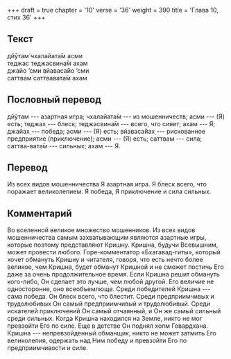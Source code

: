 +++
draft = true
chapter = '10'
verse = '36'
weight = 390
title = 'Глава 10, стих 36'
+++
## Текст

дйӯтам̇ чхалайата̄м асми  
теджас теджасвина̄м ахам  
джайо ’сми вйаваса̄йо ’сми  
саттвам̇ саттвавата̄м ахам

## Пословный перевод

дйӯтам --- азартная игра; чхалайата̄м --- из мошенничеств; асми --- (Я)
есть; теджах̣ --- блеск; теджасвина̄м --- всего, что сияет; ахам --- Я;
джайах̣ --- победа; асми --- (Я) есть; вйаваса̄йах̣ --- рискованное
предприятие (приключение); асми --- (Я) есть; саттвам --- сила;
саттва-вата̄м --- сильных; ахам --- Я.

## Перевод

Из всех видов мошенничества Я азартная игра. Я блеск всего, что поражает
великолепием. Я победа, Я приключение и сила сильных.

## Комментарий

Во вселенной великое множество мошенников. Из всех видов мошенничества
самым захватывающим являются азартные игры, которые поэтому представляют
Кришну. Кришна, будучи Всевышним, может провести любого.
Горе-комментатор «Бхагавад-гиты», который хочет обмануть Кришну и
читателя, говоря, что есть нечто более великое, чем Кришна, будет
обманут Кришной и не сможет постичь Его даже за очень продолжительное
время. Если Кришна решит обмануть кого-либо, Он сделает это лучше, чем
любой другой. Его величие не односторонне, оно всеобъемлюще. Среди
победителей Кришна --- сама победа. Он блеск всего, что блестит. Среди
предприимчивых и трудолюбивых Он самый предприимчивый и трудолюбивый.
Среди искателей приключений Он самый отчаянный, и Он же самый сильный
среди сильных. Когда Кришна находился на Земле, никто не мог превзойти
Его по силе. Еще в детстве Он поднял холм Говардхана. Кришна ---
непревзойденный обманщик, никто не может затмить Его великолепия,
одержать над Ним победу и превзойти Его по предприимчивости и силе.

